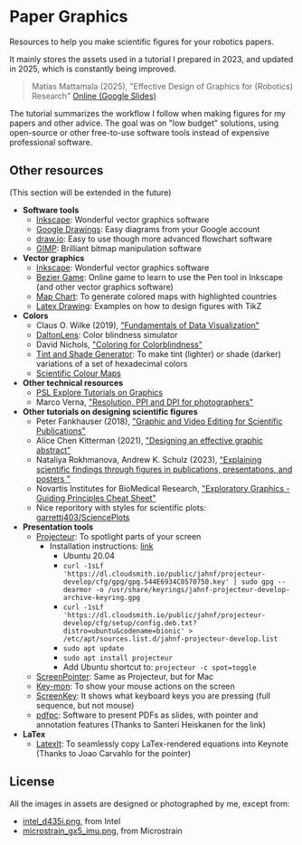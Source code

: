 # Paper Graphics

Resources to help you make scientific figures for your robotics papers.

It mainly stores the assets used in a tutorial I prepared in 2023, and updated in 2025, which is constantly being improved.

> Matias Mattamala (2025), "Effective Design of Graphics for (Robotics) Research" [Online (Google Slides)](https://docs.google.com/presentation/d/1BLjCs8lvLsQP_xq5W0iLZfvWgdcwPDPlXB1read0zII/edit?usp=sharing)

The tutorial summarizes the workflow I follow when making figures for my papers and other advice. The goal was on "low budget" solutions, using open-source or other free-to-use software tools instead of expensive professional software.

## Other resources

(This section will be extended in the future)

- **Software tools**
  - [Inkscape](https://inkscape.org/release/inkscape-1.3/gnulinux/ubuntu/ppa/dl/): Wonderful vector graphics software
  - [Google Drawings](https://docs.google.com/drawings/): Easy diagrams from your Google account
  - [draw.io](https://draw.io): Easy to use though more advanced flowchart software
  - [GIMP](https://www.gimp.org/): Brilliant bitmap manipulation software
- **Vector graphics**
  - [Inkscape](https://inkscape.org/release/inkscape-1.3/gnulinux/ubuntu/ppa/dl/): Wonderful vector graphics software
  - [Bezier Game](https://bezier.method.ac): Online game to learn to use the Pen tool in Inkscape (and other vector graphics software)
  - [Map Chart](https://www.mapchart.net/europe.html): To generate colored maps with highlighted countries
  - [Latex Drawing](https://github.com/xinychen/awesome-latex-drawing): Examples on how to design figures with TikZ
- **Colors**
  - Claus O. Wilke (2019), ["Fundamentals of Data Visualization"](https://clauswilke.com/dataviz/index.html)
  - [DaltonLens](https://daltonlens.org/colorblindness-simulator): Color blindness simulator
  - David Nichols, ["Coloring for Colorblindness"](https://davidmathlogic.com/colorblind/)
  - [Tint and Shade Generator](https://maketintsandshades.com/): To make tint (lighter) or shade (darker) variations of a set of hexadecimal colors
  - [Scientific Colour Maps](https://www.fabiocrameri.ch/colourmaps/)
- **Other technical resources**
  - [PSL Explore Tutorials on Graphics](https://explore.psl.eu/en/tools-and-training/tutorials)
  - Marco Verna, ["Resolution, PPI and DPI for photographers"](https://marcoverna.studio/blog/2020/5/25/ppi-dpi-and-resolution-for-photographers)
- **Other tutorials on designing scientific figures**
  - Peter Fankhauser (2018), ["Graphic and Video Editing for Scientific Publications"](https://www.youtube.com/watch?v=MkbPeSmJGI0)
  - Alice Chen Kitterman (2021), ["Designing an effective graphic abstract"](https://www.science.org/doi/10.1126/scirobotics.abn1724)
  - Nataliya Rokhmanova, Andrew K. Schulz (2023), ["Explaining scientific findings through figures in publications, presentations, and posters "](https://github.com/nrokh/ScientificFigures)
  - Novartis Institutes for BioMedical Research, ["Exploratory Graphics - Guiding Principles Cheat Sheet"](https://opensource.nibr.com/xgx/Resources/Graphics_Principles_Cheat_Sheet_v1.1.pdf)
  - Nice reporitory with styles for scientific plots: [garrettj403/SciencePlots](https://github.com/garrettj403/SciencePlots)
- **Presentation tools**
  - [Projecteur](https://github.com/jahnf/Projecteur): To spotlight parts of your screen
    - Installation instructions: [link](https://jahnf.github.io/Projecteur/doc/LinuxRepositories.html)
      - Ubuntu 20.04
      - `curl -1sLf 'https://dl.cloudsmith.io/public/jahnf/projecteur-develop/cfg/gpg/gpg.544E6934C0570750.key' | sudo gpg --dearmor -o /usr/share/keyrings/jahnf-projecteur-develop-archive-keyring.gpg`
      - `curl -1sLf 'https://dl.cloudsmith.io/public/jahnf/projecteur-develop/cfg/setup/config.deb.txt?distro=ubuntu&codename=bionic' > /etc/apt/sources.list.d/jahnf-projecteur-develop.list`
      - `sudo apt update`
      - `sudo apt install projecteur`
      - Add Ubuntu shortcut to: `projecteur -c spot=toggle`
  - [ScreenPointer](https://apps.apple.com/gb/app/screenpointer/id1368204906?mt=12): Same as Projecteur, but for Mac
  - [Key-mon](https://github.com/scottkirkwood/key-mon): To show your mouse actions on the screen
  - [ScreenKey](https://www.omgubuntu.co.uk/screenkey-show-key-presses-screen-ubuntu): It shows what keyboard keys you are pressing (full sequence, but not mouse)
  - [pdfpc](https://pdfpc.github.io): Software to present PDFs as slides, with pointer and annotation features (Thanks to Santeri Heiskanen for the link)
- **LaTex**
  - [LatexIt](https://www.chachatelier.fr/latexit/): To seamlessly copy LaTex-rendered equations into Keynote (Thanks to Joao Carvahlo for the pointer)

## License

All the images in assets are designed or photographed by me, except from:

- [intel_d435i.png](assets/intel_d435i.png), from Intel
- [microstrain_gx5_imu.png](assets/microstrain_gx5_imu.png), from Microstrain
